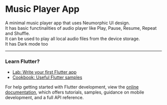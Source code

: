 # Music Player App
A minimal music player app that uses Neumorphic UI design.<br>
It has basic functinalities of audio player like Play, Pause, Resume, Repeat and Shuffle.<br>
It can be used to play all local audio files from the device storage.<br>
It has Dark mode too<hr>
### Learn Flutter?
- [Lab: Write your first Flutter app](https://docs.flutter.dev/get-started/codelab)
- [Cookbook: Useful Flutter samples](https://docs.flutter.dev/cookbook)

For help getting started with Flutter development, view the
[online documentation](https://docs.flutter.dev/), which offers tutorials,
samples, guidance on mobile development, and a full API reference.
